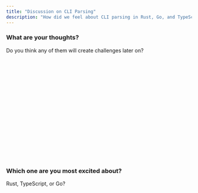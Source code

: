 ```yaml
---
title: "Discussion on CLI Parsing"
description: "How did we feel about CLI parsing in Rust, Go, and TypeScript"
---
```


### What are your thoughts?
Do you think any of them will create challenges later on?

<br />
<br />
<br />
<br />
<br />
<br />
<br />
<br />
<br />
<br />
<br />
<br />
<br />
<br />
<br />
<br />

### Which one are you most excited about?
Rust, TypeScript, or Go?

<br />
<br />
<br />
<br />
<br />
<br />
<br />
<br />
<br />
<br />
<br />
<br />
<br />
<br />
<br />
<br />
